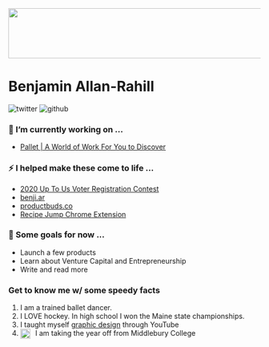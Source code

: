 
<img src="media/otter-cliffs-25 copy.jpg" style="overflow: hidden; height: 100px; width: 1000px;"/>


<h1> Benjamin Allan-Rahill </h1>

![twitter](https://img.shields.io/twitter/follow/beeejar)
![github](https://img.shields.io/github/followers/benjamin-allanrahill?label=check%20out%20my%20code%21&style=plastic)

### 🔭 I’m currently working on ...


<ul id="projects" styles="display:inline; text-decoration:none">
  <li><a href="https://pallet.xyz">Pallet | A World of Work For You to Discover</a></li>
</ul>

### ⚡️ I helped make these come to life ...


<ul id="projects" styles="display:inline; text-decoration:none">
  <li><a href="https://2020upto.us">2020 Up To Us Voter Registration Contest</a></li>
  <li><a href="https://benji.ar">benji.ar</a></li>
  <li><a href="https://productbuds.co">productbuds.co</a></li>
  <li><a href="https://github.com/benjamin-allanrahill/recipe-jump">Recipe Jump Chrome Extension</a></li>
</ul>

### 🥅 Some goals for now ...
- Launch a few products 
- Learn about Venture Capital and Entrepreneurship 
- Write and read more


### Get to know me w/ some speedy facts
1. I am a trained ballet dancer.
2. I LOVE hockey. In high school I won the Maine state championships.
3. I taught myself [graphic design](https://benallanrahill.com) through YouTube 
4. I am taking the year off from Middlebury College <img src="media/middlogo_newsroom.png" height=20px style="float: left; margin-right: 10px;" />
